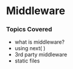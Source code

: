#   Middleware

###   Topics Covered

- what is middleware?
- using next( )
- 3rd party middleware
- static files